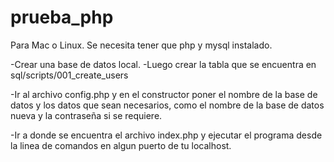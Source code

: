 # prueba_php

Para Mac o Linux.
Se necesita tener que php y mysql instalado.

-Crear una base de datos local.
-Luego crear la tabla que se encuentra en sql/scripts/001_create_users

-Ir al archivo config.php y en el constructor poner el nombre de la base de datos y los datos que sean necesarios, como el nombre de la base de datos nueva y la contraseña si se requiere.

-Ir a donde se encuentra el archivo index.php y ejecutar el programa desde la linea de comandos en algun puerto de tu localhost.
